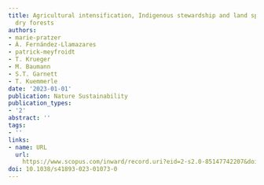 ```yaml
---
title: Agricultural intensification, Indigenous stewardship and land sparing in tropical
  dry forests
authors:
- marie-pratzer
- Á. Fernández-Llamazares
- patrick-meyfroidt
- T. Krueger
- M. Baumann
- S.T. Garnett
- T. Kuemmerle
date: '2023-01-01'
publication: Nature Sustainability
publication_types:
- '2'
abstract: ''
tags:
- ''
links:
- name: URL
  url: 
    https://www.scopus.com/inward/record.uri?eid=2-s2.0-85147742207&doi=10.1038%2fs41893-023-01073-0&partnerID=40&md5=89389d7a365a96e4b3547ca27c9bbbbe
doi: 10.1038/s41893-023-01073-0
---
```

